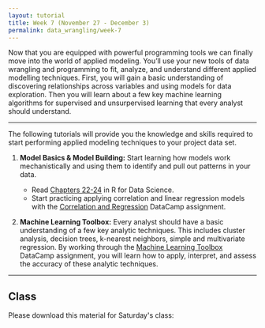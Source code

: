```yaml
---
layout: tutorial
title: Week 7 (November 27 - December 3)
permalink: data_wrangling/week-7
---
```


Now that you are equipped with powerful programming tools we can finally move into the world of applied modeling. You’ll use your new tools of data wrangling and programming to fit, analyze, and understand different applied modelling techniques.  First, you will gain a basic understanding of discovering relationships across variables and using models for data exploration.  Then you will learn about a few key machine learning algorithms for supervised and unsurpervised learning that every analyst should understand.

<hr>  

The following tutorials will provide you the knowledge and skills required to start performing applied modeling techniques to your project data set.  

1. **Model Basics & Model Building:** Start learning how models work mechanistically and using them to identify and pull out patterns in your data. 
    - Read [Chapters 22-24]( http://r4ds.had.co.nz/model-intro.html) in R for Data Science.
    - Start practicing applying correlation and linear regression models with the [Correlation and Regression]( https://www.datacamp.com/groups/data-wrangling-with-r/assignments/9247) DataCamp assignment.

2. **Machine Learning Toolbox:**  Every analyst should have a basic understanding of a few key analytic techniques.  This includes cluster analysis, decision trees, k-nearest neighbors, simple and multivariate regression.  By working through the [Machine Learning Toolbox]( https://www.datacamp.com/groups/data-wrangling-with-r/assignments/9246) DataCamp assignment, you will learn how to apply, interpret, and assess the accuracy of these analytic techniques.

<hr>

## Class  

Please download this material for Saturday's class: &nbsp; <a href="" style="color:black;"><i class="fa fa-cloud-download" style="font-size:1em"></i></a>

